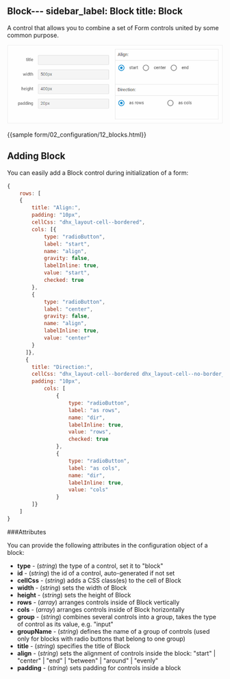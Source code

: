 Block---
sidebar_label: Block
title: Block
---          

A control that allows you to combine a set of Form controls united by some common purpose.

![Form block](../assets/form/form_block.png)

{{sample form/02_configuration/12_blocks.html}}

Adding Block
------------

You can easily add a Block control during initialization of a form:

~~~js
{
	rows: [
    {
		title: "Align:",
		padding: "10px",
		cellCss: "dhx_layout-cell--bordered",
		cols: [{
			type: "radioButton",
			label: "start",
			name: "align",
			gravity: false,
			labelInline: true,
			value: "start",
			checked: true
		},
		{
        	type: "radioButton",
        	label: "center",
        	gravity: false,
        	name: "align",
        	labelInline: true,
        	value: "center"
		}
   	  ]},
      {
      	title: "Direction:",
      	cellCss: "dhx_layout-cell--bordered dhx_layout-cell--no-border_top",
      	padding: "10px",
      		cols: [
      			{
      				type: "radioButton",
                    label: "as rows",
                    name: "dir",
                    labelInline: true,
                    value: "rows",
                    checked: true
      			},
                {
                	type: "radioButton",
                	label: "as cols",
                	name: "dir",
                	labelInline: true,
                	value: "cols"
               	}
      	]}
    ]
}
~~~

###Attributes

You can provide the following attributes in the configuration object of a block:

- **type** - (*string*) the type of a control, set it to "block"
- **id** - (*string*) the id of a control, auto-generated if not set
- **cellCss** - (*string*) adds a CSS class(es) to the cell of Block
- **width** - (*string*) sets the width of Block
- **height** - (*string*) sets the height of Block
- **rows** - (*array*) arranges controls inside of Block vertically
- **cols** - (*array*) arranges controls inside of Block horizontally
- **group** - (*string*) combines several controls into a group, takes the type of control as its value, e.g. "input"
- **groupName** - (*string*) defines the name of a group of controls (used only for blocks with radio buttons that belong to one group)
- **title** - (*string*) specifies the title of Block 
- **align** - (*string*) sets the alignment of controls inside the block: "start" | "center" | "end" | "between" | "around" | "evenly" 
- **padding**  - (*string*) sets padding for controls inside a block 




